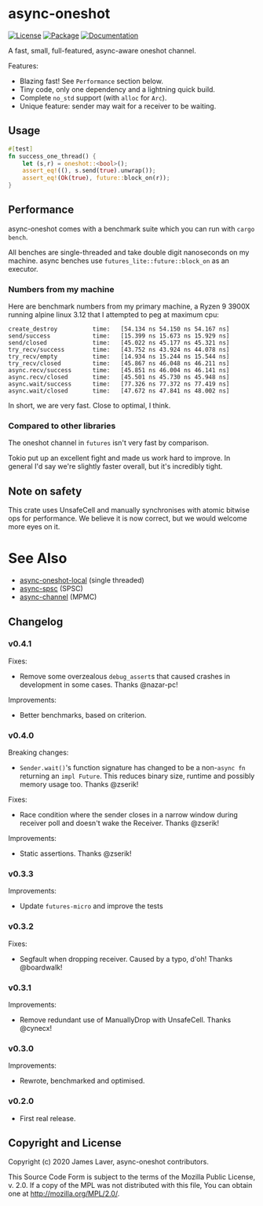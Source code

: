 # async-oneshot

[![License](https://img.shields.io/crates/l/async-oneshot.svg)](https://github.com/irrustible/async-oneshot/blob/main/LICENSE)
[![Package](https://img.shields.io/crates/v/async-oneshot.svg)](https://crates.io/crates/async-oneshot)
[![Documentation](https://docs.rs/async-oneshot/badge.svg)](https://docs.rs/async-oneshot)

A fast, small, full-featured, async-aware oneshot channel.

Features:

* Blazing fast! See `Performance` section below.
* Tiny code, only one dependency and a lightning quick build.
* Complete `no_std` support (with `alloc` for `Arc`).
* Unique feature: sender may wait for a receiver to be waiting.

## Usage

```rust
#[test]
fn success_one_thread() {
    let (s,r) = oneshot::<bool>();
    assert_eq!((), s.send(true).unwrap());
    assert_eq!(Ok(true), future::block_on(r));
}
```

## Performance

async-oneshot comes with a benchmark suite which you can run with
`cargo bench`.

All benches are single-threaded and take double digit nanoseconds on
my machine. async benches use `futures_lite::future::block_on` as an
executor.

### Numbers from my machine

Here are benchmark numbers from my primary machine, a Ryzen 9 3900X
running alpine linux 3.12 that I attempted to peg at maximum cpu:

```
create_destroy          time:   [54.134 ns 54.150 ns 54.167 ns]
send/success            time:   [15.399 ns 15.673 ns 15.929 ns]
send/closed             time:   [45.022 ns 45.177 ns 45.321 ns]
try_recv/success        time:   [43.752 ns 43.924 ns 44.078 ns]
try_recv/empty          time:   [14.934 ns 15.244 ns 15.544 ns]
try_recv/closed         time:   [45.867 ns 46.048 ns 46.211 ns]
async.recv/success      time:   [45.851 ns 46.004 ns 46.141 ns]
async.recv/closed       time:   [45.501 ns 45.730 ns 45.948 ns]
async.wait/success      time:   [77.326 ns 77.372 ns 77.419 ns]
async.wait/closed       time:   [47.672 ns 47.841 ns 48.002 ns]
```

In short, we are very fast. Close to optimal, I think.

### Compared to other libraries

The oneshot channel in `futures` isn't very fast by comparison.

Tokio put up an excellent fight and made us work hard to improve. In
general I'd say we're slightly faster overall, but it's incredibly
tight.

## Note on safety

This crate uses UnsafeCell and manually synchronises with atomic
bitwise ops for performance. We believe it is now correct, but we
would welcome more eyes on it.

# See Also

* [async-oneshot-local](https://github.com/irrustible/async-oneshot-local) (single threaded)
* [async-spsc](https://github.com/irrustible/async-spsc) (SPSC)
* [async-channel](https://github.com/stjepang/async-channel) (MPMC)

## Changelog

### v0.4.1

Fixes:

* Remove some overzealous `debug_assert`s that caused crashes in
  development in some cases. Thanks @nazar-pc!

Improvements:

* Better benchmarks, based on criterion.

### v0.4.0

Breaking changes:

* `Sender.wait()`'s function signature has changed to be a non-`async
  fn` returning an `impl Future`. This reduces binary size, runtime
  and possibly memory usage too. Thanks @zserik!

Fixes:

* Race condition where the sender closes in a narrow window during
  receiver poll and doesn't wake the Receiver. Thanks @zserik!

Improvements:

 * Static assertions. Thanks @zserik!

### v0.3.3

Improvements:

* Update `futures-micro` and improve the tests

### v0.3.2

Fixes:

* Segfault when dropping receiver. Caused by a typo, d'oh! Thanks @boardwalk!

### v0.3.1

Improvements:

* Remove redundant use of ManuallyDrop with UnsafeCell. Thanks @cynecx!

### v0.3.0

Improvements:

* Rewrote, benchmarked and optimised.

### v0.2.0

* First real release.

## Copyright and License

Copyright (c) 2020 James Laver, async-oneshot contributors.

This Source Code Form is subject to the terms of the Mozilla Public
License, v. 2.0. If a copy of the MPL was not distributed with this
file, You can obtain one at http://mozilla.org/MPL/2.0/.

